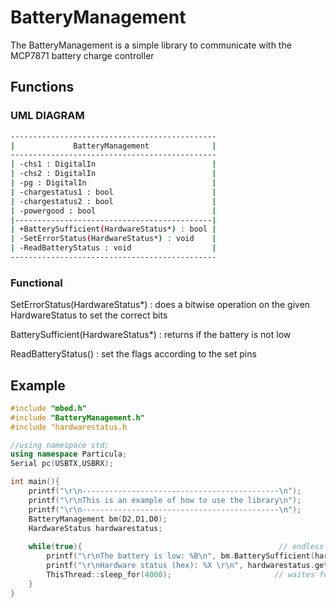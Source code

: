 # BatteryManagement
The BatteryManagement is a simple library to communicate with the MCP7871 battery charge controller


## Functions

### UML DIAGRAM

```bash
----------------------------------------------
|             BatteryManagement              |
----------------------------------------------
| -chs1 : DigitalIn                          |
| -chs2 : DigitalIn                          |
| -pg : DigitalIn                            |
| -chargestatus1 : bool                      |
| -chargestatus2 : bool                      |
| -powergood : bool                          |
|--------------------------------------------|
| +BatterySufficient(HardwareStatus*) : bool | 
| -SetErrorStatus(HardwareStatus*) : void    |
| -ReadBatteryStatus : void                  |
----------------------------------------------
```

### Functional
SetErrorStatus(HardwareStatus*) : does a bitwise operation on the given HardwareStatus to set the correct bits 

BatterySufficient(HardwareStatus*) : returns if the battery is not low 

ReadBatteryStatus() : set the flags according to the set pins



## Example

```cpp 
#include "mbed.h"
#include "BatteryManagement.h"
#include "hardwarestatus.h

//using namespace std;
using namespace Particula;
Serial pc(USBTX,USBRX);

int main(){
    printf("\r\n--------------------------------------------\n");
    printf("\r\nThis is an example of how to use the library\n");
    printf("\r\n--------------------------------------------\n");
    BatteryManagement bm(D2,D1,D0);               
    HardwareStatus hardwarestatus;
    
    while(true){                                            // endless loop   
        printf("\r\nThe battery is low: %B\n", bm.BatterySufficient(hardwarestatus));
        printf("\r\nHardware status (hex): %X \r\n", hardwarestatus.get_state());
        ThisThread::sleep_for(4000);                       // waites for 4 secondes
    }       
}
```


